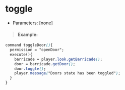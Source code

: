 # toggle

* Parameters: \[none\]

> #### Example:

```css
command toggleDoor(){
  permission = "openDoor";
  execute(){
    barricade = player.look.getBarricade();
    door = barricade.getDoor();
    door.toggle();
    player.message("Doors state has been toggled");
  }
}
```

